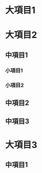 <!-- START doctoc -->
<!-- END doctoc -->

# 大項目1

# 大項目2
## 中項目1
### 小項目1
### 小項目2

## 中項目2

## 中項目3

# 大項目3

## 中項目1